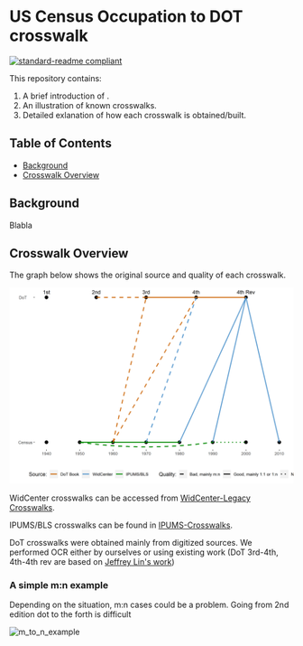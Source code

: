 # US Census Occupation to DOT crosswalk
[![standard-readme compliant](https://img.shields.io/badge/readme%20style-standard-brightgreen.svg?style=flat-square)](https://github.com/RichardLitt/standard-readme)

This repository contains:
1. A brief introduction of .
2. An illustration of known crosswalks.
3. Detailed exlanation of how each crosswalk is obtained/built. 

## Table of Contents
- [Background](#background)
- [Crosswalk Overview](#crosswalk-overview)
## Background
Blabla


## Crosswalk Overview
The graph below shows the original source and quality of each crosswalk.

<img src="/src/crosswalk.png" alt="Crosswalk Overview"/>

WidCenter crosswalks can be accessed from [WidCenter-Legacy Crosswalks](https://www.widcenter.org/document/legacy-crosswalks/).

IPUMS/BLS crosswalks can be found in [IPUMS-Crosswalks](https://usa.ipums.org/usa/volii/occ_ind.shtml).

DoT crosswalks were obtained mainly from digitized sources. We performed OCR either by ourselves or using existing work (DoT 3rd-4th, 4th-4th rev are based on [Jeffrey Lin's work](https://github.com/jeffrlin/new-work))
 ### A simple m:n example
 Depending on the situation, m:n cases could be a problem. Going from 2nd edition dot to the forth is difficult 
 
 <img src="/src/mn_problem.png" alt="m_to_n_example"/>
 
 
 
 



